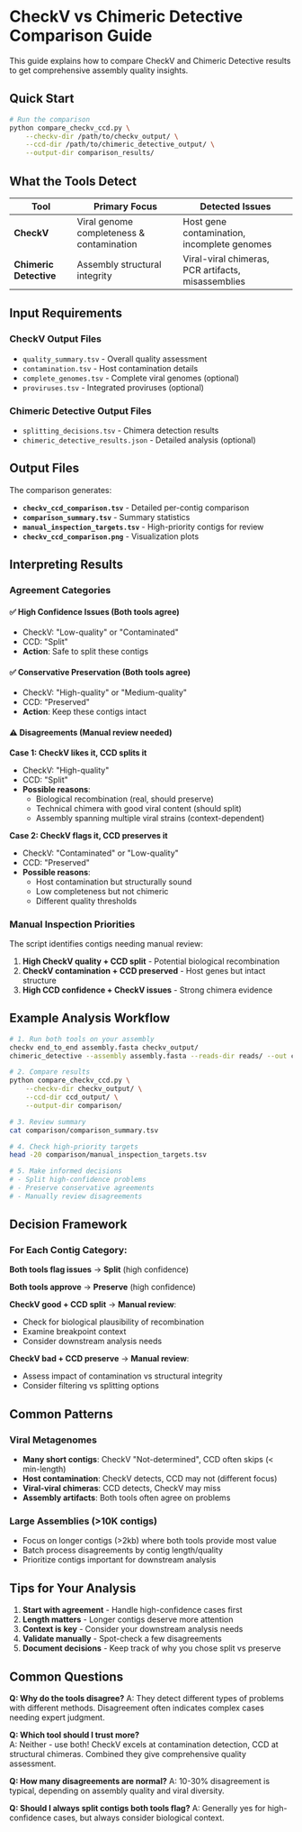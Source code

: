 # CheckV vs Chimeric Detective Comparison Guide

This guide explains how to compare CheckV and Chimeric Detective results to get comprehensive assembly quality insights.

## Quick Start

```bash
# Run the comparison
python compare_checkv_ccd.py \
    --checkv-dir /path/to/checkv_output/ \
    --ccd-dir /path/to/chimeric_detective_output/ \
    --output-dir comparison_results/
```

## What the Tools Detect

| Tool | Primary Focus | Detected Issues |
|------|---------------|-----------------|
| **CheckV** | Viral genome completeness & contamination | Host gene contamination, incomplete genomes |
| **Chimeric Detective** | Assembly structural integrity | Viral-viral chimeras, PCR artifacts, misassemblies |

## Input Requirements

### CheckV Output Files
- `quality_summary.tsv` - Overall quality assessment
- `contamination.tsv` - Host contamination details  
- `complete_genomes.tsv` - Complete viral genomes (optional)
- `proviruses.tsv` - Integrated proviruses (optional)

### Chimeric Detective Output Files
- `splitting_decisions.tsv` - Chimera detection results
- `chimeric_detective_results.json` - Detailed analysis (optional)

## Output Files

The comparison generates:

- **`checkv_ccd_comparison.tsv`** - Detailed per-contig comparison
- **`comparison_summary.tsv`** - Summary statistics
- **`manual_inspection_targets.tsv`** - High-priority contigs for review
- **`checkv_ccd_comparison.png`** - Visualization plots

## Interpreting Results

### Agreement Categories

#### ✅ **High Confidence Issues** (Both tools agree)
- CheckV: "Low-quality" or "Contaminated"  
- CCD: "Split"
- **Action**: Safe to split these contigs

#### ✅ **Conservative Preservation** (Both tools agree)
- CheckV: "High-quality" or "Medium-quality"
- CCD: "Preserved"  
- **Action**: Keep these contigs intact

#### ⚠️ **Disagreements** (Manual review needed)

**Case 1: CheckV likes it, CCD splits it**
- CheckV: "High-quality"
- CCD: "Split"
- **Possible reasons**:
  - Biological recombination (real, should preserve)
  - Technical chimera with good viral content (should split)
  - Assembly spanning multiple viral strains (context-dependent)

**Case 2: CheckV flags it, CCD preserves it**
- CheckV: "Contaminated" or "Low-quality"
- CCD: "Preserved"
- **Possible reasons**:
  - Host contamination but structurally sound
  - Low completeness but not chimeric
  - Different quality thresholds

### Manual Inspection Priorities

The script identifies contigs needing manual review:

1. **High CheckV quality + CCD split** - Potential biological recombination
2. **CheckV contamination + CCD preserved** - Host genes but intact structure  
3. **High CCD confidence + CheckV issues** - Strong chimera evidence

## Example Analysis Workflow

```bash
# 1. Run both tools on your assembly
checkv end_to_end assembly.fasta checkv_output/
chimeric_detective --assembly assembly.fasta --reads-dir reads/ --out ccd_output/

# 2. Compare results  
python compare_checkv_ccd.py \
    --checkv-dir checkv_output/ \
    --ccd-dir ccd_output/ \
    --output-dir comparison/

# 3. Review summary
cat comparison/comparison_summary.tsv

# 4. Check high-priority targets
head -20 comparison/manual_inspection_targets.tsv

# 5. Make informed decisions
# - Split high-confidence problems
# - Preserve conservative agreements  
# - Manually review disagreements
```

## Decision Framework

### For Each Contig Category:

**Both tools flag issues** → **Split** (high confidence)

**Both tools approve** → **Preserve** (high confidence)  

**CheckV good + CCD split** → **Manual review**:
- Check for biological plausibility of recombination
- Examine breakpoint context
- Consider downstream analysis needs

**CheckV bad + CCD preserve** → **Manual review**:
- Assess impact of contamination vs structural integrity
- Consider filtering vs splitting options

## Common Patterns

### Viral Metagenomes
- **Many short contigs**: CheckV "Not-determined", CCD often skips (< min-length)
- **Host contamination**: CheckV detects, CCD may not (different focus)
- **Viral-viral chimeras**: CCD detects, CheckV may miss
- **Assembly artifacts**: Both tools often agree on problems

### Large Assemblies (>10K contigs)
- Focus on longer contigs (>2kb) where both tools provide most value
- Batch process disagreements by contig length/quality
- Prioritize contigs important for downstream analysis

## Tips for Your Analysis

1. **Start with agreement** - Handle high-confidence cases first
2. **Length matters** - Longer contigs deserve more attention  
3. **Context is key** - Consider your downstream analysis needs
4. **Validate manually** - Spot-check a few disagreements
5. **Document decisions** - Keep track of why you chose split vs preserve

## Common Questions

**Q: Why do the tools disagree?**
A: They detect different types of problems with different methods. Disagreement often indicates complex cases needing expert judgment.

**Q: Which tool should I trust more?**  
A: Neither - use both! CheckV excels at contamination detection, CCD at structural chimeras. Combined they give comprehensive quality assessment.

**Q: How many disagreements are normal?**
A: 10-30% disagreement is typical, depending on assembly quality and viral diversity.

**Q: Should I always split contigs both tools flag?**
A: Generally yes for high-confidence cases, but always consider biological context.